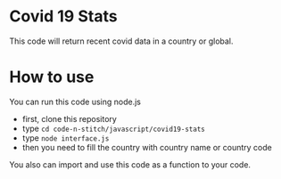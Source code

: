 # Covid 19 Stats

This code will return recent covid data in a country or global.

# How to use

You can run this code using node.js

* first, clone this repository
* type ``` cd code-n-stitch/javascript/covid19-stats ```
* type ``` node interface.js ```
* then you need to fill the country with country name or country code

You also can import and use this code as a function to your code.
